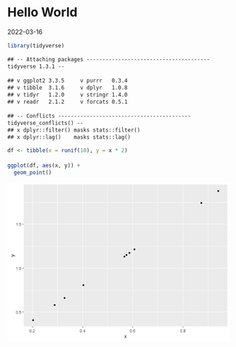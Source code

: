 Hello World
================
2022-03-16

``` r
library(tidyverse)
```

    ## -- Attaching packages --------------------------------------- tidyverse 1.3.1 --

    ## v ggplot2 3.3.5     v purrr   0.3.4
    ## v tibble  3.1.6     v dplyr   1.0.8
    ## v tidyr   1.2.0     v stringr 1.4.0
    ## v readr   2.1.2     v forcats 0.5.1

    ## -- Conflicts ------------------------------------------ tidyverse_conflicts() --
    ## x dplyr::filter() masks stats::filter()
    ## x dplyr::lag()    masks stats::lag()

``` r
df <- tibble(x = runif(10), y = x * 2)

ggplot(df, aes(x, y)) +
  geom_point()
```

![](helloworld_files/figure-gfm/unnamed-chunk-1-1.png)<!-- -->
